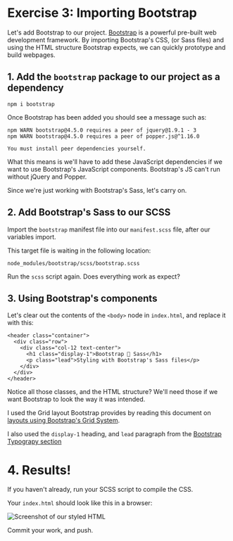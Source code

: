 # Exercise 3: Importing Bootstrap

Let's add Bootstrap to our project. [Bootstrap](https://getbootstrap.com/) is a powerful pre-built web development framework. By importing Bootstrap's CSS, (or Sass files) and using the HTML structure Bootstrap expects, we can quickly prototype and build webpages.

## 1. Add the `bootstrap` package to our project as a dependency

```
npm i bootstrap
```

Once Bootstrap has been added you should see a message such as:

```
npm WARN bootstrap@4.5.0 requires a peer of jquery@1.9.1 - 3
npm WARN bootstrap@4.5.0 requires a peer of popper.js@^1.16.0

You must install peer dependencies yourself.
```

What this means is we'll have to add these JavaScript dependencies if we want to use Bootstrap's JavaScript components. Bootstrap's JS can't run without jQuery and Popper.

Since we're just working with Bootstrap's Sass, let's carry on.

## 2. Add Bootstrap's Sass to our SCSS

Import the `bootstrap` manifest file into our `manifest.scss` file, after our variables import.

This target file is waiting in the following location:

`node_modules/bootstrap/scss/bootstrap.scss`

Run the `scss` script again. Does everything work as expect?

## 3. Using Bootstrap's components

Let's clear out the contents of the `<body>` node in `index.html`, and replace it with this:

```
<header class="container">
  <div class="row">
    <div class="col-12 text-center">
      <h1 class="display-1">Bootstrap 💜 Sass</h1>
      <p class="lead">Styling with Bootstrap's Sass files</p>
    </div>
  </div>
</header>
```

Notice all those classes, and the HTML structure? We'll need those if we want Bootstrap to look the way it was intended.

I used the Grid layout Bootstrap provides by reading this document on [layouts using Bootstrap's Grid System](https://getbootstrap.com/docs/4.5/layout/grid/).

I also used the `display-1` heading, and `lead` paragraph from the [Bootstrap Typograpy section](https://getbootstrap.com/docs/4.5/content/typography/)

# 4. Results! 

If you haven't already, run your SCSS script to compile the CSS.

Your `index.html` should look like this in a browser:

![Screenshot of our styled HTML](./03-bootstrap-heart-sass.png)

Commit your work, and push.